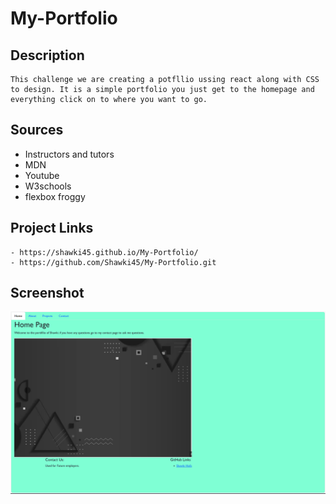 # My-Portfolio

## Description 
    This challenge we are creating a potfllio ussing react along with CSS to design. It is a simple portfolio you just get to the homepage and everything click on to where you want to go.


## Sources
 - Instructors and tutors
 - MDN
 - Youtube
 - W3schools
 - flexbox froggy


 ## Project Links
    - https://shawki45.github.io/My-Portfolio/
    - https://github.com/Shawki45/My-Portfolio.git
    

 ## Screenshot

![Portfolio Screenshot](./client/public/images/Screenshotportfolio.png)